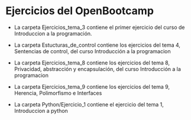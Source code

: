 # Ejercicios del OpenBootcamp
- La carpeta Ejercicios_tema_3 contiene el primer ejercicio del curso de Introduccion a la programación.

- La carpeta Estucturas_de_control contiene los ejercicios del tema 4, Sentencias de control, del curso Introducción a la programacion

- La carpeta Ejercicios_tema_8 contiene los ejercicios del tema 8,  Privacidad, abstracción y encapsulación, del curso Introducción a la programacion

- La carpeta Ejercicios_tema_9 contiene los ejercicios del tema 9,  Herencia, Polimorfismo e Interfaces

- La carpeta Python/Ejercicio_1 contiene el ejercicio del tema 1, Introduccion a python
